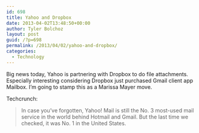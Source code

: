 ```yaml
---
id: 698
title: Yahoo and Dropbox
date: 2013-04-02T13:48:50+00:00
author: Tyler Bolchoz
layout: post
guid: /?p=698
permalink: /2013/04/02/yahoo-and-dropbox/
categories:
  - Technology
---
```

Big news today, Yahoo is partnering with Dropbox to do file attachments. Especially interesting considering Dropbox just purchased Gmail client app Mailbox. I&#8217;m going to stamp this as a Marissa Mayer move.

Techcrunch:

> In case you’ve forgotten, Yahoo! Mail is still the No. 3 most-used mail service in the world behind Hotmail and Gmail. But the last time we checked, it was No. 1 in the United States.
